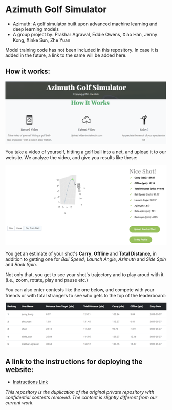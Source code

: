 # Azimuth Golf Simulator
- Azimuth: A golf simulator built upon advanced machine learning and deep learning models
- A group project by: Prakhar Agrawal, Eddie Owens, Xiao Han, Jenny Kong, Xinke Sun, Zhe Yuan

Model training code has not been included in this repository. In case it is added in the future, a link to the same will be added here.

## How it works:

![How It works](/images/how_it_works.png)

You take a video of yourself, hitting a golf ball into a net, and upload it to our website. We analyze the video, and give you results like these:

![Sample Results](/images/sample_result.png)

You get an estimate of your shot's **Carry**, **Offline** and **Total Distance**, in addition to getting one for *Ball Speed*, *Launch Angle*, *Azimuth* and *Side Spin* and *Back Spin*.

Not only that, you get to see your shot's trajectory and to play aroud with it (i.e., zoom, rotate, play and pause etc.)

You can also enter contests like the one below, and compete with your friends or with total strangers to see who gets to the top of the leaderboard:

![Contest Leaderboard](/images/contest_leaderboard.png)

## A link to the instructions for deploying the website:
- [Instructions Link](https://github.com/Prakhar-USF/azimuth_golf_sim/tree/master/instructions)

*This repository is the duplication of the original private repository with confidential contents removed.*
*The content is slightly different from our current work.*
